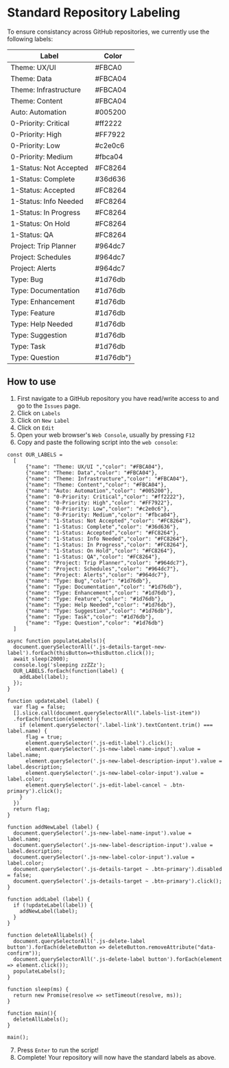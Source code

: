 # Standard Repository Labeling
To ensure consistancy across GitHub repositories, we currently use the following labels:

|Label|Color
|----|-----|
|Theme: UX/UI |#FBCA0
|Theme: Data|#FBCA04
|Theme: Infrastructure|#FBCA04
|Theme: Content|#FBCA04
|Auto: Automation|#005200
|0-Priority: Critical|#ff2222
|0-Priority: High|#FF7922
|0-Priority: Low|#c2e0c6
|0-Priority: Medium|#fbca04
|1-Status: Not Accepted|#FC8264
|1-Status: Complete|#36d636
|1-Status: Accepted|#FC8264
|1-Status: Info Needed|#FC8264
|1-Status: In Progress|#FC8264
|1-Status: On Hold|#FC8264
|1-Status: QA|#FC8264
|Project: Trip Planner|#964dc7
|Project: Schedules|#964dc7
|Project: Alerts|#964dc7
|Type: Bug|#1d76db
|Type: Documentation|#1d76db
|Type: Enhancement|#1d76db
|Type: Feature|#1d76db
|Type: Help Needed|#1d76db
|Type: Suggestion|#1d76db
|Type: Task|#1d76db
|Type: Question|#1d76db"}


## How to use
1. First navigate to a GitHub repository you have read/write access to and go to the `Issues` page.
2. Click on `Labels`
3. Click on `New Label`
4. Click on `Edit`
5. Open your web browser's `Web Console`, usually by pressing `F12`
6. Copy and paste the following script into the `web console`:

```
const OUR_LABELS = 
  [
      {"name": "Theme: UX/UI ","color": "#FBCA04"},
      {"name": "Theme: Data","color": "#FBCA04"},
      {"name": "Theme: Infrastructure","color": "#FBCA04"},
      {"name": "Theme: Content","color": "#FBCA04"},
      {"name": "Auto: Automation","color": "#005200"},
      {"name": "0-Priority: Critical","color": "#ff2222"},
      {"name": "0-Priority: High","color": "#FF7922"},
      {"name": "0-Priority: Low","color": "#c2e0c6"},
      {"name": "0-Priority: Medium","color": "#fbca04"},
      {"name": "1-Status: Not Accepted","color": "#FC8264"},
      {"name": "1-Status: Complete","color": "#36d636"},
      {"name": "1-Status: Accepted","color": "#FC8264"},
      {"name": "1-Status: Info Needed","color": "#FC8264"},
      {"name": "1-Status: In Progress","color": "#FC8264"},
      {"name": "1-Status: On Hold","color": "#FC8264"},
      {"name": "1-Status: QA","color": "#FC8264"},
      {"name": "Project: Trip Planner","color": "#964dc7"},
      {"name": "Project: Schedules","color": "#964dc7"},
      {"name": "Project: Alerts","color": "#964dc7"},
      {"name": "Type: Bug","color": "#1d76db"},
      {"name": "Type: Documentation","color": "#1d76db"},
      {"name": "Type: Enhancement","color": "#1d76db"},
      {"name": "Type: Feature","color": "#1d76db"},
      {"name": "Type: Help Needed","color": "#1d76db"},
      {"name": "Type: Suggestion","color": "#1d76db"},
      {"name": "Type: Task","color": "#1d76db"},
      {"name": "Type: Question","color": "#1d76db"}
  ]

async function populateLabels(){
  document.querySelectorAll('.js-details-target-new-label').forEach(thisButton=>thisButton.click());
  await sleep(2000);
  console.log('sleeping zzZZz');
  OUR_LABELS.forEach(function(label) {
    addLabel(label);
  });
}

function updateLabel (label) {
  var flag = false;
  [].slice.call(document.querySelectorAll(".labels-list-item"))
  .forEach(function(element) {
    if (element.querySelector('.label-link').textContent.trim() === label.name) {
      flag = true;
      element.querySelector('.js-edit-label').click();
      element.querySelector('.js-new-label-name-input').value = label.name;
      element.querySelector('.js-new-label-description-input').value = label.description;
      element.querySelector('.js-new-label-color-input').value = label.color;
      element.querySelector('.js-edit-label-cancel ~ .btn-primary').click();
    }
  })
  return flag;
}

function addNewLabel (label) {
  document.querySelector('.js-new-label-name-input').value = label.name;
  document.querySelector('.js-new-label-description-input').value = label.description;
  document.querySelector('.js-new-label-color-input').value = label.color;
  document.querySelector('.js-details-target ~ .btn-primary').disabled = false;
  document.querySelector('.js-details-target ~ .btn-primary').click();
}

function addLabel (label) {
  if (!updateLabel(label)) {
    addNewLabel(label);
  }
}

function deleteAllLabels() {
  document.querySelectorAll('.js-delete-label button').forEach(deleteButton => deleteButton.removeAttribute("data-confirm"));
  document.querySelectorAll('.js-delete-label button').forEach(element => element.click());
  populateLabels();
}

function sleep(ms) {
  return new Promise(resolve => setTimeout(resolve, ms));
}

function main(){
  deleteAllLabels();
}

main();
```
7. Press `Enter` to run the script!
8. Complete! Your repository will now have the standard labels as above.